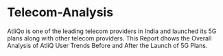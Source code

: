 # Telecom-Analysis
AtliQo is one of the leading telecom providers in India and launched its 5G plans  along with other telecom providers. This Report dhows the Overall Analysis of AtliQ User Trends Before and After the Launch of 5G Plans.
